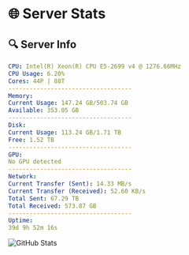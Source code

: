 # 🌐 Server Stats
## 🔍 Server Info
```yaml
CPU: Intel(R) Xeon(R) CPU E5-2699 v4 @ 1276.66MHz
CPU Usage: 6.20%
Cores: 44P | 88T
-----------------------------------
Memory:
Current Usage: 147.24 GB/503.74 GB
Available: 353.05 GB
-----------------------------------
Disk:
Current Usage: 113.24 GB/1.71 TB
Free: 1.52 TB
-----------------------------------
GPU:
No GPU detected
-----------------------------------
Network:
Current Transfer (Sent): 14.33 MB/s
Current Transfer (Received): 52.60 KB/s
Total Sent: 67.29 TB
Total Received: 573.87 GB
-----------------------------------
Uptime:
39d 9h 52m 16s
```
![GitHub Stats](https://img.shields.io/badge/Updated-2025-04-16_07:15:05-blue)